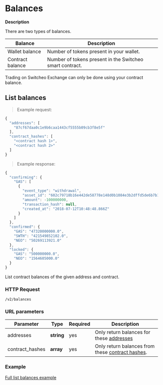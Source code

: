 # Balances

**Description**

There are two types of balances.

Balance          | Description
---------------- | ----------
Wallet balance   | Number of tokens present in your wallet.
Contract balance | Number of tokens present in the Switcheo smart contract.

Trading on Switcheo Exchange can only be done using your contract balance.

## List balances

> Example request:

```js
{
  "addresses": [
    "87cf67daa0c1e9b6caa1443cf5555b09cb3f8e5f"
  ],
  "contract_hashes": [
    "<contract hash 1>",
    "<contract hash 2>"
  ]
}
```

> Example response:

```js
{
  "confirming": {
    "GAS": [
      {
        "event_type": "withdrawal",
        "asset_id": "602c79718b16e442de58778e148d0b1084e3b2dffd5de6b7b16cee7969282de7",
        "amount": -100000000,
        "transaction_hash": null,
        "created_at": "2018-07-12T10:48:48.866Z"
      }
    ]
  },
  "confirmed": {
    "GAS": "47320000000.0",
    "SWTH": "421549852102.0",
    "NEO": "50269113921.0"
  },
  "locked": {
    "GAS": "500000000.0",
    "NEO": "1564605000.0"
  }
}
```


List contract balances of the given address and contract.

### HTTP Request
`/v2/balances`

### URL parameters

 Parameter      | Type       | Required | Description
--------------- | ---------- | -------- | -----------
addresses       | **string** | yes       | Only return balances for these [addresses](#address)
contract_hashes | **array**  | yes       | Only return balances from these [contract hashes](#contracts).

### Example

[Full list balances example](https://github.com/ConjurTech/switcheo-api-examples/blob/master/src/examples/balances/listBalancesExample.js)
